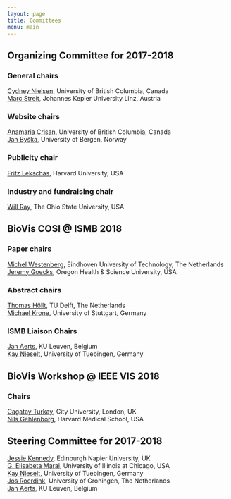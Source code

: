 ```yaml
---
layout: page
title: Committees
menu: main
---
```

## Organizing Committee for 2017-2018

### General chairs
[Cydney Nielsen](http://www.cydney.org/), University of British Columbia, Canada<br />
[Marc Streit](http://marc-streit.com/), Johannes Kepler University Linz, Austria<br />

### Website chairs
[Anamaria Crisan](http://www.cs.ubc.ca/~acrisan/), University of British Columbia, Canada<br />
[Jan Byška](http://www.uib.no/personer/Jan.Byska/), University of Bergen, Norway<br/>

### Publicity chair
[Fritz Lekschas](https://compbio.hms.harvard.edu/people/fritz-lekschas/), Harvard University, USA<br/>

### Industry and fundraising chair
[Will Ray](https://excelsior.asc.ohio-state.edu/~ray/), The Ohio State University, USA<br/>

## BioVis COSI @ ISMB 2018

### Paper chairs
[Michel Westenberg](http://www.win.tue.nl/~mwestenb/), Eindhoven University of Technology, The Netherlands<br />
[Jeremy Goecks](https://goeckslab.org), Oregon Health & Science University, USA<br />

### Abstract chairs
[Thomas Höllt](https://graphics.tudelft.nl/thomas-hollt/), TU Delft, The Netherlands<br />
[Michael Krone](http://www.visus.uni-stuttgart.de/institut/personen/wissenschaftliche-mitarbeiter/michael-krone.html), University of Stuttgart, Germany<br/>

### ISMB Liaison Chairs
[Jan Aerts](http://vda-lab.be), KU Leuven, Belgium<br />
[Kay Nieselt](http://it.inf.uni-tuebingen.de/), University of Tuebingen, Germany<br />

## BioVis Workshop @ IEEE VIS 2018

### Chairs
[Cagatay Turkay](http://staff.city.ac.uk/cagatay.turkay.1/), City University, London, UK<br />
[Nils Gehlenborg](http://www.gehlenborg.com/), Harvard Medical School, USA<br />

## Steering Committee for 2017-2018
[Jessie Kennedy](http://www.iidi.napier.ac.uk/c/people/peopleid/41), Edinburgh Napier University, UK<br />
[G. Elisabeta Marai](https://www.evl.uic.edu/marai/), University of Illinois at Chicago, USA<br />
[Kay Nieselt](http://it.inf.uni-tuebingen.de/), University of Tuebingen, Germany<br />
[Jos Roerdink](http://www.cs.rug.nl/~roe/), University of Groningen, The Netherlands<br />
[Jan Aerts](http://vda-lab.be), KU Leuven, Belgium<br />
